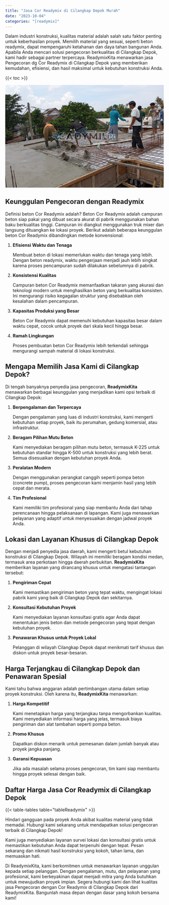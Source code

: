 ```yaml
---
title: "Jasa Cor Readymix di Cilangkap Depok Murah"
date: "2023-10-04"
categories: "[readymix]"
---
```


Dalam industri konstruksi, kualitas material adalah salah satu faktor penting untuk keberhasilan proyek. Memilih material yang sesuai, seperti beton readymix, dapat mempengaruhi ketahanan dan daya tahan bangunan Anda. Apabila Anda mencari solusi pengecoran berkualitas di Cilangkap Depok, kami hadir sebagai partner terpercaya. ReadymixKita menawarkan jasa Pengecoran dg Cor Readymix di Cilangkap Depok yang memberikan kemudahan, efisiensi, dan hasil maksimal untuk kebutuhan konstruksi Anda.

{{< toc >}}

![Jasa Cor Readymix di Cilangkap Depok Murah](/images/readymix/cor-readymix-21.jpg)

## Keunggulan Pengecoran dengan Readymix

Definisi beton Cor Readymix adalah? Beton Cor Readymix adalah campuran beton siap pakai yang dibuat secara akurat di pabrik menggunakan bahan baku berkualitas tinggi. Campuran ini diangkut menggunakan truk mixer dan langsung dituangkan ke lokasi proyek. Berikut adalah beberapa keunggulan beton Cor Readymix dibandingkan metode konvensional:

1. **Efisiensi Waktu dan Tenaga**

   Membuat beton di lokasi memerlukan waktu dan tenaga yang lebih. Dengan beton readymix, waktu pengerjaan menjadi jauh lebih singkat karena proses pencampuran sudah dilakukan sebelumnya di pabrik.

2. **Konsistensi Kualitas**

   Campuran beton Cor Readymix memanfaatkan takaran yang akurasi dan teknologi modern untuk menghasilkan beton yang berkualitas konsisten. Ini mengurangi risiko kegagalan struktur yang disebabkan oleh kesalahan dalam pencampuran.

3. **Kapasitas Produksi yang Besar**

   Beton Cor Readymix dapat memenuhi kebutuhan kapasitas besar dalam waktu cepat, cocok untuk proyek dari skala kecil hingga besar.

4. **Ramah Lingkungan**

   Proses pembuatan beton Cor Readymix lebih terkendali sehingga mengurangi sampah material di lokasi konstruksi.

## Mengapa Memilih Jasa Kami di Cilangkap Depok?

Di tengah banyaknya penyedia jasa pengecoran, **ReadymixKita** menawarkan berbagai keunggulan yang menjadikan kami opsi terbaik di Cilangkap Depok:

1. **Berpengalaman dan Terpercaya**

   Dengan pengalaman yang luas di industri konstruksi, kami mengerti kebutuhan setiap proyek, baik itu perumahan, gedung komersial, atau infrastruktur.

2. **Beragam Pilihan Mutu Beton**

   Kami menyediakan beragam pilihan mutu beton, termasuk K-225 untuk kebutuhan standar hingga K-500 untuk konstruksi yang lebih berat. Semua disesuaikan dengan kebutuhan proyek Anda.

3. **Peralatan Modern**

   Dengan menggunakan perangkat canggih seperti pompa beton (concrete pump), proses pengecoran kami menjamin hasil yang lebih cepat dan merata.

4. **Tim Profesional**

   Kami memiliki tim profesional yang siap membantu Anda dari tahap perencanaan hingga pelaksanaan di lapangan. Kami juga menawarkan pelayanan yang adaptif untuk menyesuaikan dengan jadwal proyek Anda.

## Lokasi dan Layanan Khusus di Cilangkap Depok

Dengan menjadi penyedia jasa daerah, kami mengerti betul kebutuhan konstruksi di Cilangkap Depok. Wilayah ini memiliki beragam kondisi medan, termasuk area perkotaan hingga daerah perbukitan. **ReadymixKita** memberikan layanan yang dirancang khusus untuk mengatasi tantangan tersebut:

1. **Pengiriman Cepat**

   Kami memastikan pengiriman beton yang tepat waktu, mengingat lokasi pabrik kami yang baik di Cilangkap Depok dan sekitarnya.

2. **Konsultasi Kebutuhan Proyek**

   Kami menyediakan layanan konsultasi gratis agar Anda dapat menentukan jenis beton dan metode pengecoran yang tepat dengan kebutuhan proyek.

3. **Penawaran Khusus untuk Proyek Lokal**

   Pelanggan di wilayah Cilangkap Depok dapat menikmati tarif khusus dan diskon untuk proyek besar-besaran.

## Harga Terjangkau di Cilangkap Depok dan Penawaran Spesial

Kami tahu bahwa anggaran adalah pertimbangan utama dalam setiap proyek konstruksi. Oleh karena itu, **ReadymixKita** menawarkan:

1. **Harga Kompetitif**

   Kami menetapkan harga yang terjangkau tanpa mengorbankan kualitas. Kami menyediakan informasi harga yang jelas, termasuk biaya pengiriman dan alat tambahan seperti pompa beton.

2. **Promo Khusus**

   Dapatkan diskon menarik untuk pemesanan dalam jumlah banyak atau proyek jangka panjang.

3. **Garansi Kepuasan**

   Jika ada masalah selama proses pengecoran, tim kami siap membantu hingga proyek selesai dengan baik.

## Daftar Harga Jasa Cor Readymix di Cilangkap Depok

{{< table-tables table="tableReadymix" >}}

Hindari gangguan pada proyek Anda akibat kualitas material yang tidak memadai. Hubungi kami sekarang untuk mendapatkan solusi pengecoran terbaik di Cilangkap Depok!

Kami juga menyediakan layanan survei lokasi dan konsultasi gratis untuk memastikan kebutuhan Anda dapat terpenuhi dengan tepat. Pesan sekarang dan nikmati hasil konstruksi yang kokoh, tahan lama, dan memuaskan hati.

Di ReadymixKita, kami berkomitmen untuk menawarkan layanan unggulan kepada setiap pelanggan. Dengan pengalaman, mutu, dan pelayanan yang profesional, kami berkeyakinan dapat menjadi mitra yang Anda butuhkan untuk mewujudkan proyek impian. Segera hubungi kami dan lihat kualitas jasa Pengecoran dengan Cor Readymix di Cilangkap Depok dari ReadymixKita. Bangunlah masa depan dengan dasar yang kokoh bersama kami!